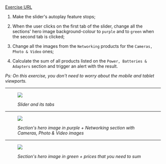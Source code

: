 [Exercise URL](https://www.dell.com/en-us/shop/accessories)

1. Make the slider's autoplay feature stops;

2. When the user clicks on the first tab of the slider, change all the sections' hero image background-colour to `purple` and to `green` when the second tab is clicked;

3. Change all the images from the `Networking` products for the `Cameras, Photo & Video` ones;

4. Calculate the sum of all products listed on the `Power, Batteries & Adapters` section and trigger an alert with the result.

_Ps: On this exercise, you don't need to worry about the mobile and tablet viewports._

***

<figure>
    <img src="https://github.com/tntdevs/interview-survey/blob/master/img/exercise-03-0.JPG">
    <p><em>Slider and its tabs</em></p>
</figure>

***

<figure>
    <img src="https://github.com/tntdevs/interview-survey/blob/master/img/exercise-03-1.JPG">
    <p><em>Section's hero image in purple + Networking section with Cameras, Photo & Video images</em></p>
</figure>

***

<figure>
    <img src="https://github.com/tntdevs/interview-survey/blob/master/img/exercise-03-2.JPG">
    <p><em>Section's hero image in green + prices that you need to sum</em></p>
</figure>